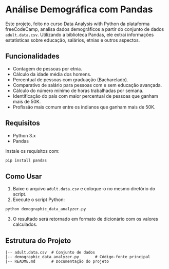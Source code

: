 # Análise Demográfica com Pandas

Este projeto, feito no curso Data Analysis with Python da plataforma freeCodeCamp, analisa dados demográficos a partir do conjunto de dados `adult.data.csv`. Utilizando a biblioteca Pandas, ele extrai informações estatísticas sobre educação, salários, etnias e outros aspectos.

## Funcionalidades
- Contagem de pessoas por etnia.
- Cálculo da idade média dos homens.
- Percentual de pessoas com graduação (Bacharelado).
- Comparativo de salário para pessoas com e sem educação avançada.
- Cálculo do número mínimo de horas trabalhadas por semana.
- Identificação do país com maior percentual de pessoas que ganham mais de 50K.
- Profissão mais comum entre os indianos que ganham mais de 50K.

## Requisitos
- Python 3.x
- Pandas

Instale os requisitos com:
```bash
pip install pandas
```

## Como Usar
1. Baixe o arquivo `adult.data.csv` e coloque-o no mesmo diretório do script.
2. Execute o script Python:
```bash
python demographic_data_analyzer.py
```
3. O resultado será retornado em formato de dicionário com os valores calculados.

## Estrutura do Projeto
```
|-- adult.data.csv  # Conjunto de dados
|-- demographic_data_analyzer.py       # Código-fonte principal
|-- README.md       # Documentação do projeto
```

